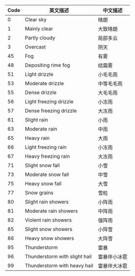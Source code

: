 | Code | 英文描述                      | 中文描述     |
| ---- | ----------------------------- | ------------ |
| 0    | Clear sky                     | 晴朗         |
| 1    | Mainly clear                  | 大致晴朗     |
| 2    | Partly cloudy                 | 局部多云     |
| 3    | Overcast                      | 阴天         |
| 45   | Fog                           | 有雾         |
| 48   | Depositing rime fog           | 结霜雾       |
| 51   | Light drizzle                 | 小毛毛雨     |
| 53   | Moderate drizzle              | 中等毛毛雨   |
| 55   | Dense drizzle                 | 大毛毛雨     |
| 56   | Light freezing drizzle        | 小冻雨       |
| 57   | Dense freezing drizzle        | 大冻雨       |
| 61   | Slight rain                   | 小雨         |
| 63   | Moderate rain                 | 中雨         |
| 65   | Heavy rain                    | 大雨         |
| 66   | Light freezing rain           | 小冻雨       |
| 67   | Heavy freezing rain           | 大冻雨       |
| 71   | Slight snow fall              | 小雪         |
| 73   | Moderate snow fall            | 中雪         |
| 75   | Heavy snow fall               | 大雪         |
| 77   | Snow grains                   | 雪粒         |
| 80   | Slight rain showers           | 小阵雨       |
| 81   | Moderate rain showers         | 中阵雨       |
| 82   | Violent rain showers          | 强阵雨       |
| 85   | Slight snow showers           | 小阵雪       |
| 86   | Heavy snow showers            | 大阵雪       |
| 95   | Thunderstorm                  | 雷暴         |
| 96   | Thunderstorm with slight hail | 雷暴伴小冰雹 |
| 99   | Thunderstorm with heavy hail  | 雷暴伴大冰雹 |